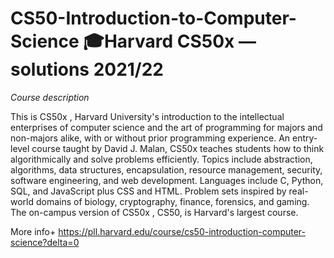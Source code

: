 # CS50-Introduction-to-Computer-Science 🎓Harvard CS50x — solutions 2021/22

_Course description_

This is CS50x , Harvard University's introduction to the intellectual enterprises of computer science 
and the art of programming for majors and non-majors alike, with or without prior programming experience. 
An entry-level course taught by David J. Malan, CS50x teaches students how to think algorithmically and 
solve problems efficiently. Topics include abstraction, algorithms, data structures, encapsulation, 
resource management, security, software engineering, and web development. Languages include C, Python, SQL, 
and JavaScript plus CSS and HTML. Problem sets inspired by real-world domains of biology, cryptography, finance, 
forensics, and gaming. The on-campus version of CS50x , CS50, is Harvard's largest course. 

More info+ https://pll.harvard.edu/course/cs50-introduction-computer-science?delta=0
